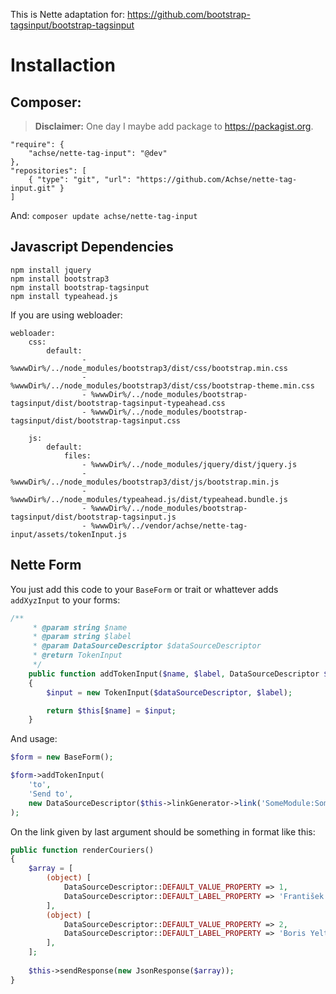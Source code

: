 This is Nette adaptation for: https://github.com/bootstrap-tagsinput/bootstrap-tagsinput

# Installaction

## Composer:
> **Disclaimer:** One day I maybe add package to https://packagist.org. 

```
"require": {
    "achse/nette-tag-input": "@dev"
},
"repositories": [
    { "type": "git", "url": "https://github.com/Achse/nette-tag-input.git" }
]
```

And: `composer update achse/nette-tag-input`

## Javascript Dependencies
```
npm install jquery
npm install bootstrap3
npm install bootstrap-tagsinput
npm install typeahead.js
```

If you are using webloader:
```
webloader:
	css:
		default:
				- %wwwDir%/../node_modules/bootstrap3/dist/css/bootstrap.min.css
				- %wwwDir%/../node_modules/bootstrap3/dist/css/bootstrap-theme.min.css
				- %wwwDir%/../node_modules/bootstrap-tagsinput/dist/bootstrap-tagsinput-typeahead.css
				- %wwwDir%/../node_modules/bootstrap-tagsinput/dist/bootstrap-tagsinput.css

	js:
		default:
			files:
				- %wwwDir%/../node_modules/jquery/dist/jquery.js
				- %wwwDir%/../node_modules/bootstrap3/dist/js/bootstrap.min.js
				- %wwwDir%/../node_modules/typeahead.js/dist/typeahead.bundle.js
				- %wwwDir%/../node_modules/bootstrap-tagsinput/dist/bootstrap-tagsinput.js
				- %wwwDir%/../vendor/achse/nette-tag-input/assets/tokenInput.js
````

## Nette Form
You just add this code to your `BaseForm` or trait or whattever adds `addXyzInput` to your forms:

```php
/**
	 * @param string $name
	 * @param string $label
	 * @param DataSourceDescriptor $dataSourceDescriptor
	 * @return TokenInput
	 */
	public function addTokenInput($name, $label, DataSourceDescriptor $dataSourceDescriptor)
	{
		$input = new TokenInput($dataSourceDescriptor, $label);

		return $this[$name] = $input;
	}
```

And usage:
```php
$form = new BaseForm();

$form->addTokenInput(
	'to',
	'Send to',
	new DataSourceDescriptor($this->linkGenerator->link('SomeModule:SomePresenter:users'))
);
```

On the link given by last argument should be something in format like this:
```php
public function renderCouriers()
{
	$array = [
		(object) [
			DataSourceDescriptor::DEFAULT_VALUE_PROPERTY => 1,
			DataSourceDescriptor::DEFAULT_LABEL_PROPERTY => 'František Dobrota',
		],
		(object) [
			DataSourceDescriptor::DEFAULT_VALUE_PROPERTY => 2,
			DataSourceDescriptor::DEFAULT_LABEL_PROPERTY => 'Boris Yeltsin',
		],
	];
	
	$this->sendResponse(new JsonResponse($array));
}
```
